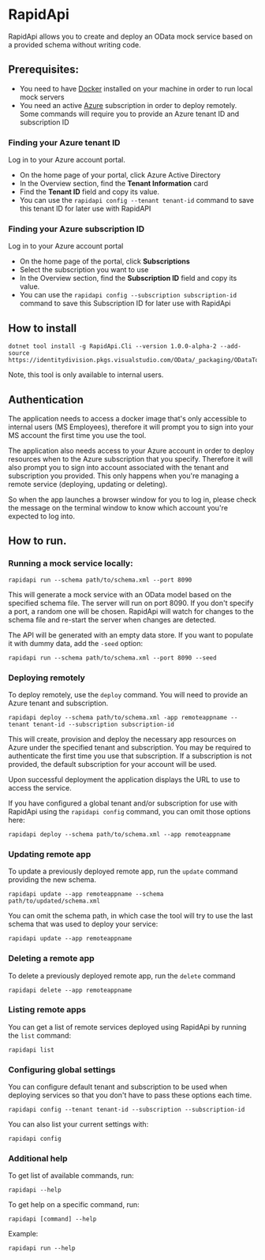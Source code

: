 # RapidApi

RapidApi allows you to create and deploy an OData mock service based on a provided schema without writing code.

## Prerequisites:
- You need to have [Docker](https://www.docker.com/) installed on your machine in order to run local mock servers
- You need an active [Azure](https://azure.microsoft.com/) subscription in order to deploy remotely. Some commands
will require you to provide an Azure tenant ID and subscription ID

### Finding your Azure tenant ID

Log in to your Azure account portal.
- On the home page of your portal, click Azure Active Directory
- In the Overview section, find the **Tenant Information** card
- Find the **Tenant ID** field and copy its value.
- You can use the `rapidapi config --tenant tenant-id` command to save this tenant ID for later use
with RapidAPI

### Finding your Azure subscription ID
Log in to your Azure account portal
- On the home page of the portal, click **Subscriptions**
- Select the subscription you want to use
- In the Overview section, find the **Subscription ID** field and copy its value.
- You can use the `rapidapi config --subscription subscription-id` command to save this
Subscription ID for later use with RapidApi

## How to install

```
dotnet tool install -g RapidApi.Cli --version 1.0.0-alpha-2 --add-source https://identitydivision.pkgs.visualstudio.com/OData/_packaging/ODataTools/nuget/v3/index.json
```

Note, this tool is only available to internal users.

## Authentication

The application needs to access a docker image that's only accessible to internal users (MS Employees),
therefore it will prompt you to sign into your MS account the first time you use the tool.

The application also needs access to your Azure account in order to deploy resources when to the
Azure subscription that you specify. Therefore it will also prompt you to sign into account
associated with the tenant and subscription you provided. This only happens when you're managing
a remote service (deploying, updating or deleting).

So when the app launches a browser window for you to log in, please check the message on the terminal
window to know which account you're expected to log into.

## How to run.

### Running a mock service locally:

```
rapidapi run --schema path/to/schema.xml --port 8090
```

This will generate a mock service with an OData model based on the specified schema file.
The server will run on port 8090. If you don't specify a port, a random one will be chosen.
RapidApi will watch for changes to the schema file and re-start the server when changes are detected.

The API will be generated with an empty data store. If you want to populate it with dummy data, add the `-seed` option:

```
rapidapi run --schema path/to/schema.xml --port 8090 --seed
```

### Deploying remotely

To deploy remotely, use the `deploy` command. You will need to provide an Azure tenant and subscription.

```
rapidapi deploy --schema path/to/schema.xml -app remoteappname --tenant tenant-id --subscription subscription-id
```

This will create, provision and deploy the necessary app resources on Azure under the specified tenant and subscription.
You may be required to authenticate the first time you use that subscription. If a subscription is not provided,
the default subscription for your account will be used.


Upon successful deployment the application displays the URL to use to access the service.

If you have configured a global tenant and/or subscription for use with RapidApi using the `rapidapi config` command, you
can omit those options here:

```
rapidapi deploy --schema path/to/schema.xml --app remoteappname
```

### Updating remote app

To update a previously deployed remote app, run the `update` command providing the new schema.

```
rapidapi update --app remoteappname --schema path/to/updated/schema.xml
```

You can omit the schema path, in which case the tool will try to use
the last schema that was used to deploy your service:

```
rapidapi update --app remoteappname
```

### Deleting a remote app

To delete a previously deployed remote app, run the `delete` command

```
rapidapi delete --app remoteappname
```

### Listing remote apps

You can get a list of remote services deployed using RapidApi by running the `list` command:

```
rapidapi list
```

### Configuring global settings

You can configure default tenant and subscription to be used when deploying services so that
you don't have to pass these options each time.

```
rapidapi config --tenant tenant-id --subscription --subscription-id
```

You can also list your current settings with:

```
rapidapi config
```

### Additional help

To get list of available commands, run:
```
rapidapi --help
```

To get help on a specific command, run:

```
rapidapi [command] --help
```

Example:
```
rapidapi run --help
```

